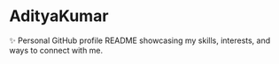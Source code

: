# AdityaKumar
✨ Personal GitHub profile README showcasing my skills, interests, and ways to connect with me.
